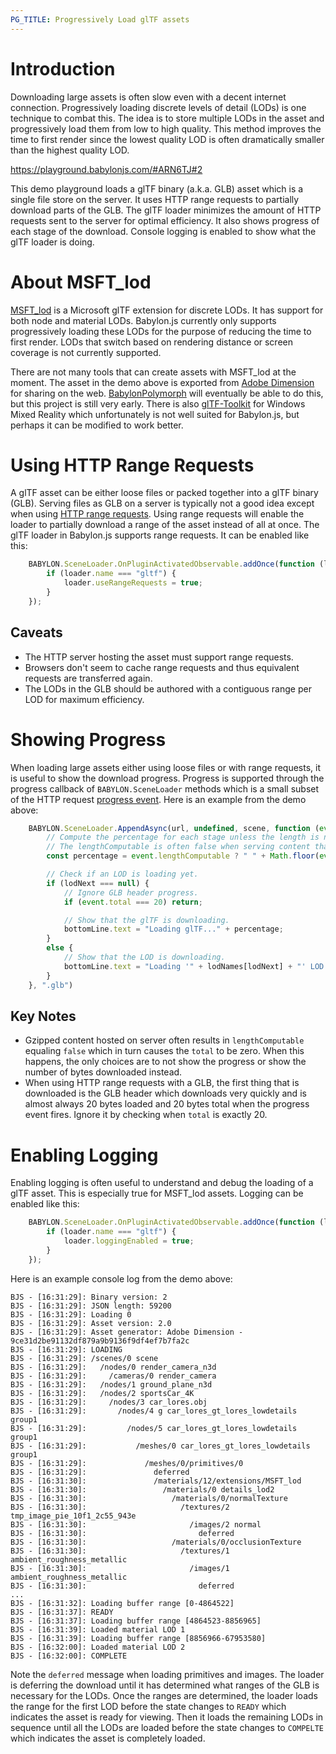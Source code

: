 ```yaml
---
PG_TITLE: Progressively Load glTF assets
---
```


# Introduction

Downloading large assets is often slow even with a decent internet connection. Progressively loading discrete levels of detail (LODs) is one technique to combat this. The idea is to store multiple LODs in the asset and progressively load them from low to high quality. This method improves the time to first render since the lowest quality LOD is often dramatically smaller than the highest quality LOD.

https://playground.babylonjs.com/#ARN6TJ#2

This demo playground loads a glTF binary (a.k.a. GLB) asset which is a single file store on the server. It uses HTTP range requests to partially download parts of the GLB. The glTF loader minimizes the amount of HTTP requests sent to the server for optimal efficiency. It also shows progress of each stage of the download. Console logging is enabled to show what the glTF loader is doing.

# About MSFT_lod

[MSFT_lod](https://github.com/KhronosGroup/glTF/tree/master/extensions/2.0/Vendor/MSFT_lod) is a Microsoft glTF extension for discrete LODs. It has support for both node and material LODs. Babylon.js currently only supports progressively loading these LODs for the purpose of reducing the time to first render. LODs that switch based on rendering distance or screen coverage is not currently supported.

There are not many tools that can create assets with MSFT_lod at the moment. The asset in the demo above is exported from [Adobe Dimension](https://www.adobe.com/products/dimension.html) for sharing on the web. [BabylonPolymorph](https://github.com/BabylonJS/BabylonPolymorph) will eventually be able to do this, but this project is still very early. There is also [glTF-Toolkit](https://github.com/Microsoft/glTF-Toolkit) for Windows Mixed Reality which unfortunately is not well suited for Babylon.js, but perhaps it can be modified to work better.

# Using HTTP Range Requests

A glTF asset can be either loose files or packed together into a glTF binary (GLB). Serving files as GLB on a server is typically not a good idea except when using [HTTP range requests](https://developer.mozilla.org/en-US/docs/Web/HTTP/Range_requests). Using range requests will enable the loader to partially download a range of the asset instead of all at once. The glTF loader in Babylon.js supports range requests. It can be enabled like this:

```javascript
    BABYLON.SceneLoader.OnPluginActivatedObservable.addOnce(function (loader) {
        if (loader.name === "gltf") {
            loader.useRangeRequests = true;
        }
    });
```

## Caveats
- The HTTP server hosting the asset must support range requests.
- Browsers don't seem to cache range requests and thus equivalent requests are transferred again.
- The LODs in the GLB should be authored with a contiguous range per LOD for maximum efficiency.

# Showing Progress

When loading large assets either using loose files or with range requests, it is useful to show the download progress. Progress is supported through the progress callback of `BABYLON.SceneLoader` methods which is a small subset of the HTTP request [progress event](https://developer.mozilla.org/en-US/docs/Web/API/ProgressEvent). Here is an example from the demo above:

```javascript
    BABYLON.SceneLoader.AppendAsync(url, undefined, scene, function (event) {
        // Compute the percentage for each stage unless the length is not computable.
        // The lengthComputable is often false when serving content that is gzipped.
        const percentage = event.lengthComputable ? " " + Math.floor(event.loaded / event.total * 100) + "%" : "";

        // Check if an LOD is loading yet.
        if (lodNext === null) {
            // Ignore GLB header progress.
            if (event.total === 20) return;

            // Show that the glTF is downloading.
            bottomLine.text = "Loading glTF..." + percentage;
        }
        else {
            // Show that the LOD is downloading.
            bottomLine.text = "Loading '" + lodNames[lodNext] + "' LOD..." + percentage;
        }
    }, ".glb")
```

## Key Notes
- Gzipped content hosted on server often results in `lengthComputable` equaling `false` which in turn causes the `total` to be zero. When this happens, the only choices are to not show the progress or show the number of bytes downloaded instead.
- When using HTTP range requests with a GLB, the first thing that is downloaded is the GLB header which downloads very quickly and is almost always 20 bytes loaded and 20 bytes total when the progress event fires. Ignore it by checking when `total` is exactly 20.

# Enabling Logging

Enabling logging is often useful to understand and debug the loading of a glTF asset. This is especially true for MSFT_lod assets. Logging can be enabled like this:

```javascript
    BABYLON.SceneLoader.OnPluginActivatedObservable.addOnce(function (loader) {
        if (loader.name === "gltf") {
            loader.loggingEnabled = true;
        }
    });
```

Here is an example console log from the demo above:
```
BJS - [16:31:29]: Binary version: 2
BJS - [16:31:29]: JSON length: 59200
BJS - [16:31:29]: Loading 0
BJS - [16:31:29]: Asset version: 2.0
BJS - [16:31:29]: Asset generator: Adobe Dimension - 9ce31d2be91132df879a9b9136f9df4ef7b7fa2c
BJS - [16:31:29]: LOADING
BJS - [16:31:29]: /scenes/0 scene
BJS - [16:31:29]:   /nodes/0 render_camera_n3d
BJS - [16:31:29]:     /cameras/0 render_camera
BJS - [16:31:29]:   /nodes/1 ground_plane_n3d
BJS - [16:31:29]:   /nodes/2 sportsCar_4K
BJS - [16:31:29]:     /nodes/3 car_lores.obj
BJS - [16:31:29]:       /nodes/4 g car_lores_gt_lores_lowdetails group1
BJS - [16:31:29]:         /nodes/5 car_lores_gt_lores_lowdetails group1
BJS - [16:31:29]:           /meshes/0 car_lores_gt_lores_lowdetails group1
BJS - [16:31:29]:             /meshes/0/primitives/0
BJS - [16:31:29]:               deferred
BJS - [16:31:30]:               /materials/12/extensions/MSFT_lod
BJS - [16:31:30]:                 /materials/0 details_lod2
BJS - [16:31:30]:                   /materials/0/normalTexture
BJS - [16:31:30]:                     /textures/2 tmp_image_pie_10f1_2c55_943e
BJS - [16:31:30]:                       /images/2 normal
BJS - [16:31:30]:                         deferred
BJS - [16:31:30]:                   /materials/0/occlusionTexture
BJS - [16:31:30]:                     /textures/1 ambient_roughness_metallic
BJS - [16:31:30]:                       /images/1 ambient_roughness_metallic
BJS - [16:31:30]:                         deferred
...
BJS - [16:31:32]: Loading buffer range [0-4864522]
BJS - [16:31:37]: READY
BJS - [16:31:37]: Loading buffer range [4864523-8856965]
BJS - [16:31:39]: Loaded material LOD 1
BJS - [16:31:39]: Loading buffer range [8856966-67953580]
BJS - [16:32:00]: Loaded material LOD 2
BJS - [16:32:00]: COMPLETE
```

Note the `deferred` message when loading primitives and images. The loader is deferring the download until it has determined what ranges of the GLB is necessary for the LODs. Once the ranges are determined, the loader loads the range for the first LOD before the state changes to `READY` which indicates the asset is ready for viewing. Then it loads the remaining LODs in sequence until all the LODs are loaded before the state changes to `COMPELTE` which indicates the asset is completely loaded.